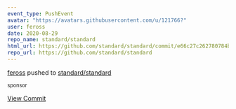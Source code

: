 ```yaml
---
event_type: PushEvent
avatar: "https://avatars.githubusercontent.com/u/121766?"
user: feross
date: 2020-08-29
repo_name: standard/standard
html_url: https://github.com/standard/standard/commit/e66c27c262780784b85d85d79aeb5982403df951
repo_url: https://github.com/standard/standard
---
```


<a href='https://github.com/feross' target='_blank'>feross</a> pushed to <a href='https://github.com/standard/standard' target='_blank'>standard/standard</a>

<small>sponsor</small>

<a href='https://github.com/standard/standard/commit/e66c27c262780784b85d85d79aeb5982403df951' target='_blank'>View Commit</a>